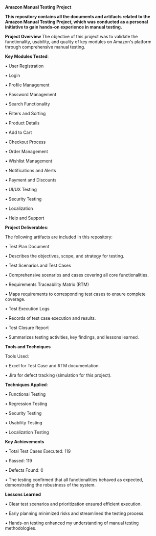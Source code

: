 **Amazon Manual Testing Project**

**This repository contains all the documents and artifacts related to the Amazon Manual Testing Project, which was conducted as a personal initiative to gain hands-on experience in manual testing.**

**Project Overview**
The objective of this project was to validate the functionality, usability, and quality of key modules on Amazon's platform through comprehensive manual testing.

**Key Modules Tested**:

• User Registration

• Login

• Profile Management

• Password Management

• Search Functionality

• Filters and Sorting

• Product Details

• Add to Cart

• Checkout Process

• Order Management

• Wishlist Management

• Notifications and Alerts

• Payment and Discounts

• UI/UX Testing

• Security Testing

• Localization

• Help and Support

**Project Deliverables**:

The following artifacts are included in this repository:

• Test Plan Document

• Describes the objectives, scope, and strategy for testing.

• Test Scenarios and Test Cases

• Comprehensive scenarios and cases covering all core functionalities.

• Requirements Traceability Matrix (RTM)

• Maps requirements to corresponding test cases to ensure complete coverage.

• Test Execution Logs

• Records of test case execution and results.

• Test Closure Report

• Summarizes testing activities, key findings, and lessons learned.

**Tools and Techniques**

Tools Used:

• Excel for Test Case and RTM documentation.

• Jira for defect tracking (simulation for this project).

**Techniques Applied**:

• Functional Testing

• Regression Testing

• Security Testing

• Usability Testing

• Localization Testing

**Key Achievements**

• Total Test Cases Executed: 119

• Passed: 119

• Defects Found: 0

• The testing confirmed that all functionalities behaved as expected, demonstrating the robustness of the system.

**Lessons Learned**

• Clear test scenarios and prioritization ensured efficient execution.

• Early planning minimized risks and streamlined the testing process.

• Hands-on testing enhanced my understanding of manual testing methodologies.

